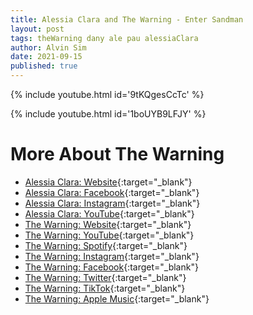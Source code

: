 ```yaml
---
title: Alessia Clara and The Warning - Enter Sandman
layout: post
tags: theWarning dany ale pau alessiaClara
author: Alvin Sim
date: 2021-09-15
published: true
---
```


{% include youtube.html id='9tKQgesCcTc' %}

{% include youtube.html id='1boUYB9LFJY' %}

# More About The Warning

- [Alessia Clara: Website](http://alessiacara.com/){:target="_blank"}
- [Alessia Clara: Facebook](https://www.facebook.com/alessiacara){:target="_blank"}
- [Alessia Clara: Instagram](https://www.instagram.com/alessiasmusic){:target="_blank"}
- [Alessia Clara: YouTube](https://www.youtube.com/user/alealeluia){:target="_blank"}
- [The Warning: Website](https://www.thewarningband.com){:target="_blank"}
- [The Warning: YouTube](https://www.youtube.com/c/TheWarning){:target="_blank"}
- [The Warning: Spotify](https://open.spotify.com/artist/2SmW1lFlBJn4IfBzBZDlSh){:target="_blank"}
- [The Warning: Instagram](https://www.instagram.com/thewarningrockband){:target="_blank"}
- [The Warning: Facebook](https://www.facebook.com/thewarningrockband/){:target="_blank"}
- [The Warning: Twitter](https://twitter.com/TheWarningBand2){:target="_blank"}
- [The Warning: TikTok](https://www.tiktok.com/@thewarningrockband?){:target="_blank"}
- [The Warning: Apple Music](https://geo.itunes.apple.com/us/artist/the-warning/id260719953?mt=1&app=music){:target="_blank"}
